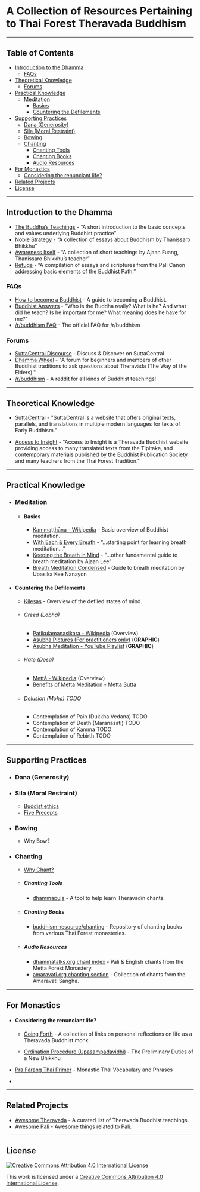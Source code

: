 # A Collection of Resources Pertaining to Thai Forest Theravada Buddhism


---


## Table of Contents

- [Introduction to the Dhamma](#introduction-to-the-dhamma)
  - [FAQs](#faqs)
- [Theoretical Knowledge](#theoretical-knowledge)
  - [Forums](#forums)
- [Practical Knowledge](#practical-knowledge)
  - [Meditation](#meditation)
    - [Basics](#basics)
    - [Countering the Defilements](#countering-the-defilements)
- [Supporting Practices](#supporting-practices)
  - [Dana (Generosity)](#dana-generosity)
  - [Sila (Moral Restraint)](#sila-moral-restraint)
  - [Bowing](#bowing)
  - [Chanting](#chanting)
    - [Chanting Tools](#chanting-tools)  
    - [Chanting Books](#chanting-books)
    - [Audio Resources](#audio-resources)
- [For Monastics](#for-monastics)
  - [Considering the renunciant life?](#considering-the-renunciant-life?)
- [Related Projects](#related-projects)  
- [License](#license)


---


## Introduction to the Dhamma

- [The Buddha’s Teachings](https://www.dhammatalks.org/ebook_index.html#BuddhasTeachings) - “A short introduction to the basic concepts and values underlying Buddhist practice”
- [Noble Strategy](https://www.dhammatalks.org/ebook_index.html#noblestrategy) - “A collection of essays about Buddhism by Thanissaro Bhikkhu”
- [Awareness Itself](https://www.dhammatalks.org/ebook_index.html#awarenessitself) - “A collection of short teachings by Ajaan Fuang, Thanissaro Bhikkhu’s teacher”
- [Refuge](https://www.dhammatalks.org/ebook_index.html#refuge) - “A compilation of essays and scriptures from the Pali Canon addressing basic elements of the Buddhist Path.”


### FAQs
- [How to become a Buddhist](http://www.parami.org/how-to-become-a-buddhist/) - A guide to becoming a Buddhist.
- [Buddhist Answers](http://www.parami.org/buddhist-answers/) - "Who is the Buddha really? What is he? And what did he teach?
Is he important for me? What meaning does he have for me?"
- [/r/buddhism FAQ](https://www.reddit.com/r/Buddhism/wiki/faq) - The official FAQ for /r/buddhism

### Forums
- [SuttaCentral Discourse](https://discourse.suttacentral.net/) - Discuss & Discover on SuttaCentral
- [Dhamma Wheel](http://dhammawheel.com/) - "A forum for beginners and members of other Buddhist traditions to ask questions about Theravāda (The Way of the Elders)."
- [/r/buddhism](https://www.reddit.com/r/Buddhism/) - A reddit for all kinds of Buddhist teachings!


---


## Theoretical Knowledge

- [SuttaCentral](https://suttacentral.net/) - "SuttaCentral is a website that offers original texts, parallels, and translations in multiple modern languages for texts of Early Buddhism."

- [Access to Insight](http://www.accesstoinsight.org/) - "Access to Insight is a Theravada Buddhist website providing access to many translated texts from the Tipitaka, and contemporary materials published by the Buddhist Publication Society and many teachers from the Thai Forest Tradition."


---


## Practical Knowledge

  - ### Meditation

    - #### Basics
      - [Kammaṭṭhāna - Wikipedia](https://en.wikipedia.org/wiki/Kamma%E1%B9%AD%E1%B9%ADh%C4%81na) - Basic overview of Buddhist meditation.
      - [With Each & Every Breath](https://www.dhammatalks.org/ebook_index.html#eachandeverybreath) - “…starting point for learning breath meditation…”
      - [Keeping the Breath in Mind](https://www.dhammatalks.org/ebook_index.html#keepingthebreath) - “…other fundamental guide to breath meditation by Ajaan Lee”
      - [Breath Meditation Condensed](https://www.budsas.org/ebud/ebmed043.htm) - Guide to breath meditation by Upasika Kee Nanayon

  - #### Countering the Defilements
    - <a href="https://en.wikipedia.org/wiki/Kleshas_(Buddhism)">Kilesas</a> - Overview of the defiled states of mind.

    - ###### Greed (Lobha)
      - [Patikulamanasikara - Wikipedia](https://en.wikipedia.org/wiki/Patikulamanasikara) (Overview)
      - [Asubha Pictures (For practitioners only)](http://www.luangta.eu/site/books/book15_asubha.php) (**GRAPHIC**)
      - [Asubha Meditation - YouTube Playlist](https://youtu.be/KpsvpuWiq3Q) (**GRAPHIC**)

    - ###### Hate (Dosa)
      - [Mettā - Wikipedia](https://en.wikipedia.org/wiki/Mett%C4%81) (Overview)
      - [Benefits of Metta Meditation - Metta Sutta](http://www.accesstoinsight.org/tipitaka/an/an11/an11.016.than.html)

    - ###### Delusion (Moha) TODO
      - Contemplation of Pain (Dukkha Vedana) TODO
      - Contemplation of Death (Maranasati) TODO
      - Contemplation of Kamma TODO
      - Contemplation of Rebirth TODO


---


## Supporting Practices

  - ### Dana (Generosity)

  - ### Sila (Moral Restraint)
    - [Buddist ethics](https://en.wikipedia.org/wiki/Buddhist_ethics)
    - [Five Precepts](https://en.wikipedia.org/wiki/Five_Precepts)

  - ### Bowing
    - Why Bow?

  - ### Chanting

    - [Why Chant?](https://github.com/job-talk/dhammapuja/wiki#why-chant)

    - ##### Chanting Tools
      - [dhammapuja](https://dhammapuja.com/) - A tool to help learn Theravadin chants.

    - ##### Chanting Books
      - [buddhism-resource/chanting](https://github.com/job-talk/buddhism-resource/tree/master/chanting) - Repository of chanting books from various Thai Forest monasteries.

    - ##### Audio Resources
      - [dhammatalks.org chant index](https://www.dhammatalks.org/chant_index.html) - Pali & English chants from the Metta Forest Monastery.
      - [amaravati.org chanting section](http://www.amaravati.org/speakers/amaravati-sangha/) - Collection of chants from the Amaravati Sangha.


---


## For Monastics

- #### Considering the renunciant life?
   - [Going Forth](http://www.parami.org/going-forth/) - A collection of links on personal reflections on life as a Theravada Buddhist monk.

  - [Ordination Procedure (Upasampadavidhi)](https://github.com/job-talk/buddhism-resource/blob/master/ordination/ordination_procedure-upasampadavidhi.pdf) - The Preliminary Duties of a New Bhikkhu


- [Pra Farang Thai Primer](https://github.com/job-talk/buddhism-resource/blob/readme/general/Pra%20Farang%20Thai%20Primer%201st%20Edition.pdf) - Monastic Thai Vocabulary and Phrases
-


---



## Related Projects
- [Awesome Theravada](https://github.com/johnjago/awesome-theravada) - A curated list of Theravada Buddhist teachings.
- [Awesome Pali](https://github.com/unbinding-org/awesome-pali) - Awesome things related to Pali.


---


## License

[<img src="https://i.creativecommons.org/l/by/4.0/80x15.png" alt="Creative Commons Attribution 4.0 International License" border-width="0">](http://creativecommons.org/licenses/by/4.0/)

This work is licensed under a [Creative Commons Attribution 4.0 International License](http://creativecommons.org/licenses/by/4.0/).
